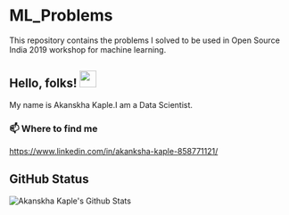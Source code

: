 # ML_Problems
This repository contains the problems I solved to be used in Open Source India 2019 workshop for machine learning.


## Hello, folks! <img src="https://raw.githubusercontent.com/MartinHeinz/MartinHeinz/master/wave.gif" width="30px">

My name is Akanskha Kaple.I am a Data Scientist.

### 📫 Where to find me
https://www.linkedin.com/in/akanksha-kaple-858771121/

## GitHub Status

![Akanskha Kaple's Github Stats](https://github-readme-stats.vercel.app/api?username=akankshakaple&show_icons=true&theme=radical)

